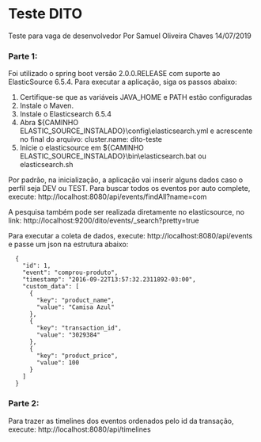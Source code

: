 # Teste DITO
Teste para vaga de desenvolvedor
Por Samuel Oliveira Chaves
14/07/2019
### Parte 1:
  Foi utilizado o spring boot versão 2.0.0.RELEASE com suporte ao ElasticSource 6.5.4.
  Para executar a aplicação, siga os passos abaixo:
  1)  Certifique-se que as variáveis JAVA_HOME e PATH estão configuradas
  2)  Instale o Maven.
  3)  Instale o Elasticsearch 6.5.4
  4)  Abra ${CAMINHO ELASTIC_SOURCE_INSTALADO}\config\elasticsearch.yml e acrescente no final do arquivo: cluster.name: dito-teste
  5)  Inicie o elasticsource em ${CAMINHO ELASTIC_SOURCE_INSTALADO}\bin\elasticsearch.bat ou elasticsearch.sh
  
  Por padrão, na inicialização, a aplicação vai inserir alguns dados caso o perfil seja DEV ou TEST.
  Para buscar todos os eventos por auto complete, execute:
  http://localhost:8080/api/events/findAll?name=com
  
  A pesquisa também pode ser realizada diretamente no elasticsource, no link:
  http://localhost:9200/dito/events/_search?pretty=true
  
  Para executar a coleta de dados, execute:
  http://localhost:8080/api/events e passe um json na estrutura abaixo:
  ```
    {
      "id": 1,	
      "event": "comprou-produto",
      "timestamp": "2016-09-22T13:57:32.2311892-03:00",
      "custom_data": [
        {
          "key": "product_name",
          "value": "Camisa Azul"
        },
        {
          "key": "transaction_id",
          "value": "3029384"
        },
        {
          "key": "product_price",
          "value": 100
        }
      ]
    }
  ```

### Parte 2:
  Para trazer as timelines dos eventos ordenados pelo id da transação, execute:
  http://localhost:8080/api/timelines
  
